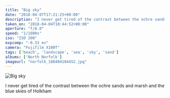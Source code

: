 ```yaml
---
title: "Big sky"
date: "2018-04-07T17:21:25+00:00"
description: "I never get tired of the contrast between the ochre sands and marsh and the blue skies of Holkham"
taken_on: "2018-04-04T10:44:52+00:00"
aperture: "f/8.0"
speed: "1/1000s"
iso: "ISO 200"
expcomp: "-0.33 ev"
camera: "Fujifilm X100T"
tags: ['beach', 'landscape', 'sea', 'sky', 'sand']
albums: ['North Norfolk']
imageurl: "norfolk_180404104452.jpg"
---
```


![Big sky](https://wingsopenwide-images.s3.amazonaws.com/xs/norfolk_180404104452.jpg)

I never get tired of the contrast between the ochre sands and marsh and the blue skies of Holkham
